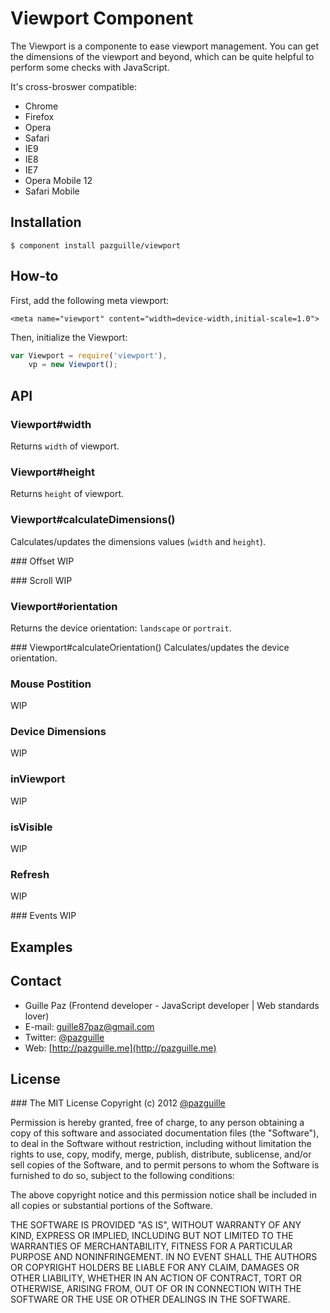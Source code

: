 # Viewport Component

The Viewport is a componente to ease viewport management. You can get the dimensions of the viewport and beyond, which can be quite helpful to perform some checks with JavaScript.

It's cross-broswer compatible:
- Chrome
- Firefox
- Opera
- Safari
- IE9
- IE8
- IE7
- Opera Mobile 12
- Safari Mobile

## Installation

    $ component install pazguille/viewport

## How-to
First, add the following meta viewport:

	<meta name="viewport" content="width=device-width,initial-scale=1.0">

Then, initialize the Viewport:
```js
var Viewport = require('viewport'),
	vp = new Viewport();
```

## API

### Viewport#width
Returns `width` of viewport.

### Viewport#height
Returns `height` of viewport.

### Viewport#calculateDimensions()
Calculates/updates the dimensions values (`width` and `height`).

### Offset
WIP

### Scroll
WIP

### Viewport#orientation
Returns the device orientation: `landscape` or `portrait`.

### Viewport#calculateOrientation()
Calculates/updates the device orientation.

### Mouse Postition
WIP

### Device Dimensions
WIP

### inViewport
WIP

### isVisible
WIP

### Refresh
WIP

### Events
WIP

## Examples

## Contact
- Guille Paz (Frontend developer - JavaScript developer | Web standards lover)
- E-mail: [guille87paz@gmail.com](mailto:guille87paz@gmail.com)
- Twitter: [@pazguille](http://twitter.com/pazguille)
- Web: [http://pazguille.me](http://pazguille.me)

## License
### The MIT License
Copyright (c) 2012 [@pazguille](http://twitter.com/pazguille)

Permission is hereby granted, free of charge, to any person obtaining a copy
of this software and associated documentation files (the "Software"), to deal
in the Software without restriction, including without limitation the rights
to use, copy, modify, merge, publish, distribute, sublicense, and/or sell
copies of the Software, and to permit persons to whom the Software is
furnished to do so, subject to the following conditions:

The above copyright notice and this permission notice shall be included in
all copies or substantial portions of the Software.

THE SOFTWARE IS PROVIDED "AS IS", WITHOUT WARRANTY OF ANY KIND, EXPRESS OR
IMPLIED, INCLUDING BUT NOT LIMITED TO THE WARRANTIES OF MERCHANTABILITY,
FITNESS FOR A PARTICULAR PURPOSE AND NONINFRINGEMENT. IN NO EVENT SHALL THE
AUTHORS OR COPYRIGHT HOLDERS BE LIABLE FOR ANY CLAIM, DAMAGES OR OTHER
LIABILITY, WHETHER IN AN ACTION OF CONTRACT, TORT OR OTHERWISE, ARISING FROM,
OUT OF OR IN CONNECTION WITH THE SOFTWARE OR THE USE OR OTHER DEALINGS IN
THE SOFTWARE.